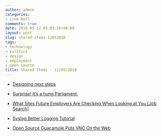```yaml
---
author: admin
categories:
- Link-Roll
comments: true
date: 2010-05-12 05:03:26+00:00
layout: post
slug: shared-items-12052010
tags:
- technology
- politics
- design
- employment
- open source
title: Shared Items - 12/05/2010
---
```



  * [Designing next steps](http://www.leemunroe.com/designing-next-steps/)
  

  * [Surprise! It’s a hung Parliament.](http://emmasanderson.wordpress.com/2010/05/07/surprise-its-a-hung-parliament/)
  

  * [What Sites Future Employers Are Checking When Looking at You [Job Search]](http://feeds.gawker.com/~r/lifehacker/full/~3/BwrkkZr-oqs/what-sites-future-employers-are-checking-when-looking-at-you)
  

  * [Syslog Better Logging Tutorial](http://www.howtoforge.com/syslog-better-logging-tutorial)
  

  * [Open Source Guacamole Puts VNC On the Web](http://rss.slashdot.org/~r/Slashdot/slashdot/~3/E-ZVH2MYNY4/Open-Source-Guacamole-Puts-VNC-On-the-Web)
  

